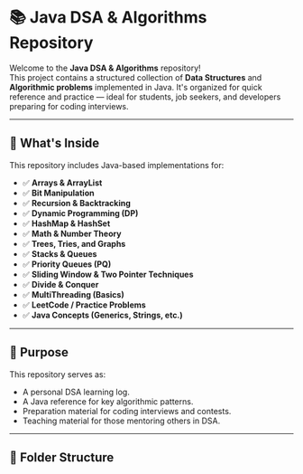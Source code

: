 # 📚 Java DSA & Algorithms Repository

Welcome to the **Java DSA & Algorithms** repository!  
This project contains a structured collection of **Data Structures** and **Algorithmic problems** implemented in Java. It's organized for quick reference and practice — ideal for students, job seekers, and developers preparing for coding interviews.

---

## 🚀 What's Inside

This repository includes Java-based implementations for:

- ✅ **Arrays & ArrayList**
- ✅ **Bit Manipulation**
- ✅ **Recursion & Backtracking**
- ✅ **Dynamic Programming (DP)**
- ✅ **HashMap & HashSet**
- ✅ **Math & Number Theory**
- ✅ **Trees, Tries, and Graphs**
- ✅ **Stacks & Queues**
- ✅ **Priority Queues (PQ)**
- ✅ **Sliding Window & Two Pointer Techniques**
- ✅ **Divide & Conquer**
- ✅ **MultiThreading (Basics)**
- ✅ **LeetCode / Practice Problems**
- ✅ **Java Concepts (Generics, Strings, etc.)**

---

## 🧠 Purpose

This repository serves as:

- A personal DSA learning log.
- A Java reference for key algorithmic patterns.
- Preparation material for coding interviews and contests.
- Teaching material for those mentoring others in DSA.

---

## 📂 Folder Structure


